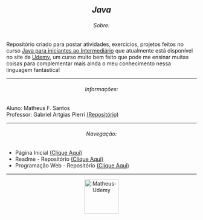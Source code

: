 <section align="center">
  <h1><em>Java</em></h1>
</section>

<section>
  <h6 align="center">Sobre:</h6>
  <p>Repositório criado para postar atividades, exercicios, projetos feitos no curso <a href="https://www.udemy.com/course/curso-de-programacao-java-para-iniciantes-ao-intermediario/" target="_blank">Java para iniciantes ao Intermediário</a> que atualmente está disponível no site da <a href="https://www.udemy.com/" target="_blank">Udemy</a>, um curso muito bem feito que pode me ensinar muitas coisas para complementar mais ainda o meu conhecimento nessa linguagem fantástica!</p>
</section>

<hr>

<section>
  <h6 align="center">Informações:</h6>
  <p>
    Aluno: Matheus F. Santos<br>
    Professor: Gabriel Artgias Pierri <a href="https://github.com/gaplogan?tab=repositories" target="_blank">(Repositório)</a>
  </p>
</section>

<hr>

<section>
  <h6 align="center">Navegação:</h6>
  <nav>
    <ul>
      <li>Página Inicial <a href="https://github.com/Matheus-FSantos" target="_blank">(Clique Aqui)</a></li>
      <li>Readme - Repositório <a href="https://github.com/Matheus-FSantos/Matheus-FSantos" target="_blank">(Clique Aqui)</a></li>
      <li>Programação Web - Repositório <a href="https://github.com/Matheus-FSantos/SENAC-PWA107-1142496616-Matheus" target="_blank">(Clique Aqui)</a></li>
    </ul>
  </nav>
<section> 

<hr>

<section align="center">
  <a href="https://www.udemy.com/" target="_blank">
    <img alt="Matheus-Udemy" height="auto" width="90" src="https://logosmarcas.net/wp-content/uploads/2021/11/Udemy-Logo.png">
  </a>
</section>

